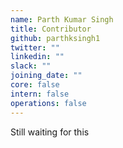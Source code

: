 ```yaml
---
name: Parth Kumar Singh
title: Contributor
github: parthksingh1
twitter: ""
linkedin: ""
slack: ""
joining_date: ""
core: false
intern: false
operations: false
---
```


Still waiting for this
